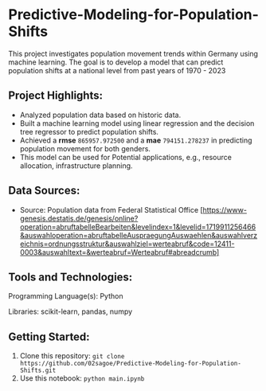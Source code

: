 # Predictive-Modeling-for-Population-Shifts

This project investigates population movement trends within Germany using machine learning. The goal is to develop a model that can predict population shifts at a national level from past years of 1970 - 2023

## Project Highlights:
- Analyzed population data based on historic data. 
- Built a machine learning model using linear regression and the decision tree regressor to predict population shifts.
- Achieved a <b>rmse</b> `865957.972500` and a <b>mae</b> `794151.278237` in predicting population movement for both genders.
- This model can be used for Potential applications, e.g., resource allocation, infrastructure planning.

## Data Sources:
- Source: Population data from Federal Statistical Office [https://www-genesis.destatis.de/genesis/online?operation=abruftabelleBearbeiten&levelindex=1&levelid=1719911256466&auswahloperation=abruftabelleAuspraegungAuswaehlen&auswahlverzeichnis=ordnungsstruktur&auswahlziel=werteabruf&code=12411-0003&auswahltext=&werteabruf=Werteabruf#abreadcrumb]


## Tools and Technologies:
Programming Language(s): Python

Libraries: scikit-learn, pandas, numpy

## Getting Started:
1. Clone this repository: `git clone https://github.com/02sagoe/Predictive-Modeling-for-Population-Shifts.git`
2. Use this notebook: `python main.ipynb`